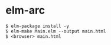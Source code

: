 # elm-arc

    $ elm-package install -y
    $ elm-make Main.elm --output main.html
    $ <browser> main.html
